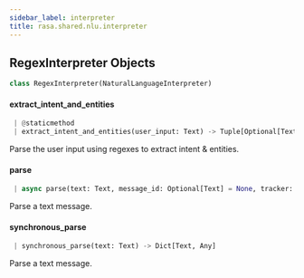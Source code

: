 ```yaml
---
sidebar_label: interpreter
title: rasa.shared.nlu.interpreter
---
```


## RegexInterpreter Objects

```python
class RegexInterpreter(NaturalLanguageInterpreter)
```

#### extract\_intent\_and\_entities

```python
 | @staticmethod
 | extract_intent_and_entities(user_input: Text) -> Tuple[Optional[Text], float, List[Dict[Text, Any]]]
```

Parse the user input using regexes to extract intent &amp; entities.

#### parse

```python
 | async parse(text: Text, message_id: Optional[Text] = None, tracker: Optional[DialogueStateTracker] = None, metadata: Optional[Dict] = None) -> Dict[Text, Any]
```

Parse a text message.

#### synchronous\_parse

```python
 | synchronous_parse(text: Text) -> Dict[Text, Any]
```

Parse a text message.

